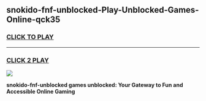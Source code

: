 
## snokido-fnf-unblocked-Play-Unblocked-Games-Online-qck35
<h3>
<a href="https://premium76.site?title=snokido-fnf-unblocked&ref=25A">CLICK TO PLAY</a></h3>
<hr>

<h3>
<a href="https://premium76.site?title=snokido-fnf-unblocked&ref=25A">CLICK 2 PLAY</a>
  
</h3>

<a href="https://premium76.site?title=snokido-fnf-unblocked&ref=25A"><img src="https://clearcache.store/games.png"></a>


**snokido-fnf-unblocked games unblocked: Your Gateway to Fun and Accessible Online Gaming**
